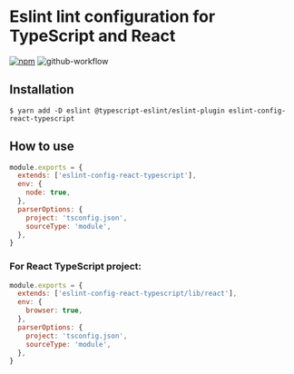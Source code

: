 # Eslint lint configuration for TypeScript and React
[![npm](https://img.shields.io/npm/v/eslint-config-react-typescript.svg)](https://www.npmjs.com/package/eslint-config-react-typescript)
![github-workflow](https://github.com/ruanyl/eslint-config-react-typescript/workflows/CI/badge.svg)

## Installation

```
$ yarn add -D eslint @typescript-eslint/eslint-plugin eslint-config-react-typescript
```

## How to use

```javascript
module.exports = {
  extends: ['eslint-config-react-typescript'],
  env: {
    node: true,
  },
  parserOptions: {
    project: 'tsconfig.json',
    sourceType: 'module',
  },
}
```

### For React TypeScript project:

```javascript
module.exports = {
  extends: ['eslint-config-react-typescript/lib/react'],
  env: {
    browser: true,
  },
  parserOptions: {
    project: 'tsconfig.json',
    sourceType: 'module',
  },
}
```
